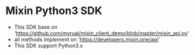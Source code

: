# Mixin Python3 SDK
- This SDK base on 'https://github.com/myrual/mixin_client_demo/blob/master/mixin_api.py'
- all methods implement on 'https://developers.mixin.one/api'
- This SDK support Python3.x